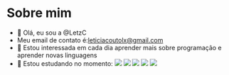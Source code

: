 # Sobre mim
- 👋 Olá, eu sou a @LetzC
-  Meu email de contato é:leticiacoutolx@gmail.com
- 👀 Estou interessada em cada dia aprender mais sobre programação e aprender novas linguagens
- 🌱 Estou estudando no momento:
![](https://img.shields.io/badge/Scratch-4D97FF?style=for-the-badge&logo=Scratch&logoColor=white)
![](https://img.shields.io/badge/Bootstrap-563D7C?style=for-the-badge&logo=bootstrap&logoColor=white)
![](https://img.shields.io/badge/HTML5-E34F26?style=for-the-badge&logo=html5&logoColor=white)
![](https://img.shields.io/badge/JavaScript-323330?style=for-the-badge&logo=javascript&logoColor=F7DF1E)
![](https://img.shields.io/badge/CSS3-1572B6?style=for-the-badge&logo=css3&logoColor=white)
